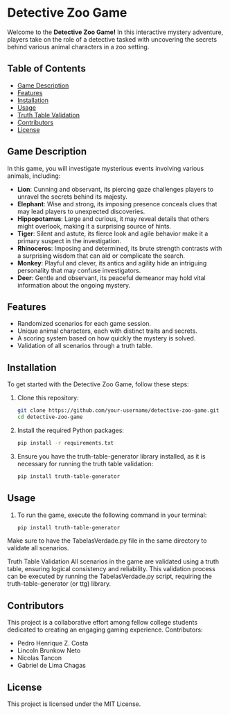 # Detective Zoo Game

Welcome to the **Detective Zoo Game!** In this interactive mystery adventure, players take on the role of a detective tasked with uncovering the secrets behind various animal characters in a zoo setting. 

## Table of Contents
- [Game Description](#game-description)
- [Features](#features)
- [Installation](#installation)
- [Usage](#usage)
- [Truth Table Validation](#truth-table-validation)
- [Contributors](#contributors)
- [License](#license)

## Game Description

In this game, you will investigate mysterious events involving various animals, including:

- **Lion**: Cunning and observant, its piercing gaze challenges players to unravel the secrets behind its majesty.
- **Elephant**: Wise and strong, its imposing presence conceals clues that may lead players to unexpected discoveries.
- **Hippopotamus**: Large and curious, it may reveal details that others might overlook, making it a surprising source of hints.
- **Tiger**: Silent and astute, its fierce look and agile behavior make it a primary suspect in the investigation.
- **Rhinoceros**: Imposing and determined, its brute strength contrasts with a surprising wisdom that can aid or complicate the search.
- **Monkey**: Playful and clever, its antics and agility hide an intriguing personality that may confuse investigators.
- **Deer**: Gentle and observant, its peaceful demeanor may hold vital information about the ongoing mystery.

## Features
- Randomized scenarios for each game session.
- Unique animal characters, each with distinct traits and secrets.
- A scoring system based on how quickly the mystery is solved.
- Validation of all scenarios through a truth table.

## Installation

To get started with the Detective Zoo Game, follow these steps:

1. Clone this repository:
   ```bash
   git clone https://github.com/your-username/detective-zoo-game.git
   cd detective-zoo-game
2. Install the required Python packages:
   ```bash
   pip install -r requirements.txt
3. Ensure you have the truth-table-generator library installed, as it is necessary for running the truth table validation:
   ```bash
   pip install truth-table-generator

## Usage
1. To run the game, execute the following command in your terminal:
   ```bash
   pip install truth-table-generator
Make sure to have the TabelasVerdade.py file in the same directory to validate all scenarios.

Truth Table Validation
All scenarios in the game are validated using a truth table, ensuring logical consistency and reliability. This validation process can be executed by running the TabelasVerdade.py script, requiring the truth-table-generator (or ttg) library.

## Contributors
This project is a collaborative effort among fellow college students dedicated to creating an engaging gaming experience. Contributors:
- Pedro Henrique Z. Costa
- Lincoln Brunkow Neto
- Nicolas Tancon
- Gabriel de Lima Chagas

## License
This project is licensed under the MIT License.
